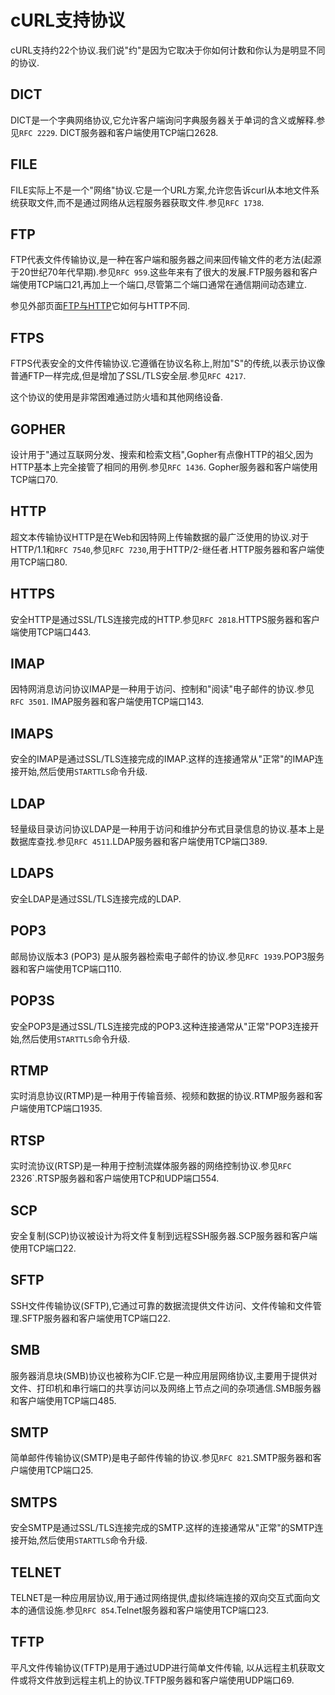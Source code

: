 
# cURL支持协议

cURL支持约22个协议.我们说"约"是因为它取决于你如何计数和你认为是明显不同的协议.

## DICT

DICT是一个字典网络协议,它允许客户端询问字典服务器关于单词的含义或解释.参见`RFC 2229`. DICT服务器和客户端使用TCP端口2628.

## FILE

FILE实际上不是一个"网络"协议.它是一个URL方案,允许您告诉curl从本地文件系统获取文件,而不是通过网络从远程服务器获取文件.参见`RFC 1738`.

## FTP

FTP代表文件传输协议,是一种在客户端和服务器之间来回传输文件的老方法(起源于20世纪70年代早期).参见`RFC 959`.这些年来有了很大的发展.FTP服务器和客户端使用TCP端口21,再加上一个端口,尽管第二个端口通常在通信期间动态建立.

参见外部页面[FTP与HTTP](https://daniel.haxx.se/docs/ftp-vs-http.html)它如何与HTTP不同.

## FTPS

FTPS代表安全的文件传输协议.它遵循在协议名称上,附加"S"的传统,以表示协议像普通FTP一样完成,但是增加了SSL/TLS安全层.参见`RFC 4217`.

这个协议的使用是非常困难通过防火墙和其他网络设备.

## GOPHER

设计用于"通过互联网分发、搜索和检索文档",Gopher有点像HTTP的祖父,因为HTTP基本上完全接管了相同的用例.参见`RFC 1436`. Gopher服务器和客户端使用TCP端口70.

## HTTP

超文本传输协议HTTP是在Web和因特网上传输数据的最广泛使用的协议.对于HTTP/1.1和`RFC 7540`,参见`RFC 7230`,用于HTTP/2-继任者.HTTP服务器和客户端使用TCP端口80.

## HTTPS

安全HTTP是通过SSL/TLS连接完成的HTTP.参见`RFC 2818`.HTTPS服务器和客户端使用TCP端口443.

## IMAP

因特网消息访问协议IMAP是一种用于访问、控制和"阅读"电子邮件的协议.参见`RFC 3501`. IMAP服务器和客户端使用TCP端口143.

## IMAPS

安全的IMAP是通过SSL/TLS连接完成的IMAP.这样的连接通常从"正常"的IMAP连接开始,然后使用`STARTTLS`命令升级.

## LDAP

轻量级目录访问协议LDAP是一种用于访问和维护分布式目录信息的协议.基本上是数据库查找.参见`RFC 4511`.LDAP服务器和客户端使用TCP端口389.

## LDAPS

安全LDAP是通过SSL/TLS连接完成的LDAP.

## POP3

邮局协议版本3 (POP3) 是从服务器检索电子邮件的协议.参见`RFC 1939`.POP3服务器和客户端使用TCP端口110.

## POP3S

安全POP3是通过SSL/TLS连接完成的POP3.这种连接通常从"正常"POP3连接开始,然后使用`STARTTLS`命令升级.

## RTMP

实时消息协议(RTMP)是一种用于传输音频、视频和数据的协议.RTMP服务器和客户端使用TCP端口1935.

## RTSP

实时流协议(RTSP)是一种用于控制流媒体服务器的网络控制协议.参见`RFC` 2326`.RTSP服务器和客户端使用TCP和UDP端口554.

## SCP

安全复制(SCP)协议被设计为将文件复制到远程SSH服务器.SCP服务器和客户端使用TCP端口22.

## SFTP

SSH文件传输协议(SFTP),它通过可靠的数据流提供文件访问、文件传输和文件管理.SFTP服务器和客户端使用TCP端口22.

## SMB

服务器消息块(SMB)协议也被称为CIF.它是一种应用层网络协议,主要用于提供对文件、打印机和串行端口的共享访问以及网络上节点之间的杂项通信.SMB服务器和客户端使用TCP端口485.

## SMTP

简单邮件传输协议(SMTP)是电子邮件传输的协议.参见`RFC 821`.SMTP服务器和客户端使用TCP端口25.

## SMTPS

安全SMTP是通过SSL/TLS连接完成的SMTP.这样的连接通常从"正常"的SMTP连接开始,然后使用`STARTTLS`命令升级.

## TELNET

TELNET是一种应用层协议,用于通过网络提供,虚拟终端连接的双向交互式面向文本的通信设施.参见`RFC 854`.Telnet服务器和客户端使用TCP端口23.

## TFTP

平凡文件传输协议(TFTP)是用于通过UDP进行简单文件传输, 以从远程主机获取文件或将文件放到远程主机上的协议.TFTP服务器和客户端使用UDP端口69.
